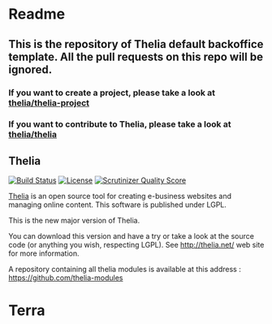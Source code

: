 Readme
======

## This is the repository of Thelia default backoffice template. All the pull requests on this repo will be ignored.
### If you want to create a project, please take a look at [thelia/thelia-project](https://github.com/thelia/thelia-project)
### If you want to contribute to Thelia, please take a look at [thelia/thelia](https://github.com/thelia/thelia)

Thelia
------
[![Build Status](https://travis-ci.org/thelia/thelia.png?branch=master)](https://travis-ci.org/thelia/thelia) [![License](https://poser.pugx.org/thelia/thelia/license.png)](https://packagist.org/packages/thelia/thelia) [![Scrutinizer Quality Score](https://scrutinizer-ci.com/g/thelia/thelia/badges/quality-score.png?s=61e3e04a69bffd71c29b08e5392080317a546716)](https://scrutinizer-ci.com/g/thelia/thelia/)

[Thelia](http://thelia.net/) is an open source tool for creating e-business websites and managing online content. This software is published under LGPL.

This is the new major version of Thelia.

You can download this version and have a try or take a look at the  source code (or anything you wish, respecting LGPL).  See http://thelia.net/ web site for more information.

A repository containing all thelia modules is available at this address : https://github.com/thelia-modules
# Terra
